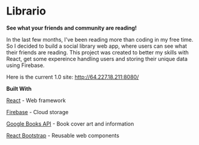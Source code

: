 # Librario
**See what your friends and community are reading!**

In the last few months, I've been reading more than coding in my free time. So I decided to build a social library web app, where users can see what their friends are reading. This project was created to better my skills with React, get some expereince handling users and storing their unique data using Firebase.

Here is the current 1.0 site: http://64.227.18.211:8080/


**Built With**

[React](https://reactjs.org/docs/) - Web framework

[Firebase](https://firebase.google.com/docs) - Cloud storage

[Google Books API](https://developers.google.com/books/docs/v1/getting_started) - Book cover art and information

[React Bootstrap](https://react-bootstrap.github.io/) - Reusable web components
